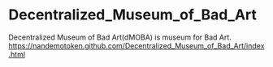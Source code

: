 # Decentralized_Museum_of_Bad_Art
Decentralized Museum of Bad Art(dMOBA) is museum for Bad Art.
https://nandemotoken.github.com/Decentralized_Museum_of_Bad_Art/index.html
